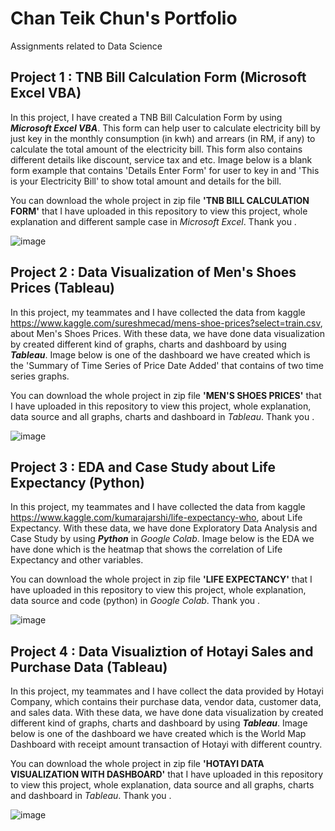 # Chan Teik Chun's Portfolio
Assignments related to Data Science

## Project 1 : TNB Bill Calculation Form (Microsoft Excel VBA)
In this project, I have created a TNB Bill Calculation Form by using ***Microsoft Excel VBA***. This form can help user to calculate electricity bill by just key in the monthly consumption (in kwh) and arrears (in RM, if any) to calculate the total amount of the electricity bill. This form also contains different details like discount, service tax and etc. Image below is a blank form example that contains 'Details Enter Form' for user to key in and 'This is your Electricity Bill' to show total amount and details for the bill. 

You can download the whole project in zip file **'TNB BILL CALCULATION FORM'** that I have uploaded in this repository to view this project, whole explanation and different sample case in *Microsoft Excel*. Thank you .

![image](https://user-images.githubusercontent.com/89117681/133918303-10cd31a7-73c1-4b86-b8cc-6e7bf5ec097e.png)

## Project 2 : Data Visualization of Men's Shoes Prices (Tableau)
In this project, my teammates and I have collected the data from kaggle https://www.kaggle.com/sureshmecad/mens-shoe-prices?select=train.csv, about Men's Shoes Prices. With these data, we have done data visualization by created different kind of graphs, charts and dashboard by using ***Tableau***. Image below is one of the dashboard we have created which is the 'Summary of Time Series of Price Date Added' that contains of two time series graphs. 

You can download the whole project in zip file **'MEN'S SHOES PRICES'** that I have uploaded in this repository to view this project, whole explanation, data source and all graphs, charts and dashboard in *Tableau*. Thank you .

![image](https://user-images.githubusercontent.com/89117681/133920703-d58ca821-04bc-4991-bcae-96f80540496a.png)

## Project 3 : EDA and Case Study about Life Expectancy (Python)
In this project, my teammates and I have collected the data from kaggle https://www.kaggle.com/kumarajarshi/life-expectancy-who, about Life Expectancy. With these data, we have done Exploratory Data Analysis and Case Study by using ***Python*** in *Google Colab*. Image below is the EDA we have done which is the heatmap that shows the correlation of Life Expectancy and other variables.

You can download the whole project in zip file **'LIFE EXPECTANCY'** that I have uploaded in this repository to view this project, whole explanation, data source and code (python) in *Google Colab*. Thank you . 

![image](https://user-images.githubusercontent.com/89117681/133921095-234cb134-e45c-4082-9fd1-0eeb3d3ce335.png)

## Project 4 : Data Visualiztion of Hotayi Sales and Purchase Data (Tableau)
In this project, my teammates and I have collect the data provided by Hotayi Company, which contains their purchase data, vendor data, customer data, and sales data. With these data, we have done data visualization by created different kind of graphs, charts and dashboard by using ***Tableau***. Image below is one of the dashboard we have created which is the World Map Dashboard with receipt amount transaction of Hotayi with different country.

You can download the whole project in zip file **'HOTAYI DATA VISUALIZATION WITH DASHBOARD'** that I have uploaded in this repository to view this project, whole explanation, data source and all graphs, charts and dashboard in *Tableau*. Thank you .

![image](https://user-images.githubusercontent.com/89117681/133921335-5493167d-1d37-4eae-a24a-8364bf54f594.png)
